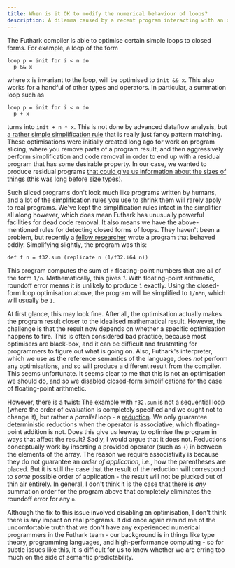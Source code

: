 ```yaml
---
title: When is it OK to modify the numerical behaviour of loops?
description: A dilemma caused by a recent program interacting with an old optimisation.
---
```


The Futhark compiler is able to optimise certain simple loops to
closed forms. For example, a loop of the form

```Futhark
loop p = init for i < n do
  p && x
```

where `x` is invariant to the loop, will be optimised to ``init &&
x``. This also works for a handful of other types and operators. In
particular, a summation loop such as

```Futhark
loop p = init for i < n do
  p + x
```

turns into `init + n * x`. This is not done by advanced dataflow
analysis, but [a rather simple simplification
rule](https://github.com/diku-dk/futhark/blob/534577205dd3ecce1bffd81f94c496c839da35d8/src/Futhark/Optimise/Simplify/Rules/ClosedForm.hs)
that is really just fancy pattern matching. These optimisations were
initially created long ago for work on program slicing, where you
remove parts of a program result, and then aggressively perform
simplification and code removal in order to end up with a residual
program that has some desirable property. In our case, we wanted to
produce residual programs [that could give us information about the
sizes of things]((../publications/fhpc14.pdf)) (this was long before
[size types](2019-08-03-towards-size-types.html)).

Such sliced programs don't look much like programs written by humans,
and a lot of the simplification rules you use to shrink them will
rarely apply to real programs. We've kept the simplification rules
intact in the simplifier all along however, which does mean Futhark
has unusually powerful facilities for dead code removal. It also means
we have the above-mentioned rules for detecting closed forms of loops.
They haven't been a problem, but recently a [fellow
researcher](https://ashinkarov.github.io/) wrote a program that
behaved oddly. Simplifying slightly, the program was this:

```
def f n = f32.sum (replicate n (1/f32.i64 n))
```

This program computes the sum of `n` floating-point numbers that are
all of the form `1/n`. Mathematically, this gives *1*. With
floating-point arithmetic, roundoff error means it is unlikely to
produce `1` exactly. Using the closed-form loop optimisation above,
the program will be simplified to `1/n*n`, which will usually be `1`.

At first glance, this may look fine. After all, the optimisation
actually makes the program result closer to the idealised mathematical
result. However, the challenge is that the result now depends on
whether a specific optimisation happens to fire. This is often
considered bad practice, because most optimisers are black-box, and it
can be difficult and frustrating for programmers to figure out what is
going on. Also, Futhark's interpreter, which we use as the reference
semantics of the language, does *not* perform any optimisations, and
so will produce a different result from the compiler. This seems
unfortunate. It seems clear to me that this is not an optimisation we
should do, and so we disabled closed-form simplifications for the case
of floating-point arithmetic.

However, there is a twist: The example with `f32.sum` is not a
sequential loop (where the order of evaluation is completely specified
and we ought not to change it), but rather a *parallel* loop - a
[reduction](../examples/scan-reduce.html). We only guarantee
deterministic reductions when the operator is associative, which
floating-point addition is not. Does this give us leeway to optimise
the program in ways that affect the result? Sadly, I would argue that
it does not. Reductions conceptually work by inserting a provided
operator (such as `+`) in between the elements of the array. The
reason we require associativity is because they do not guarantee an
*order of application*, i.e., how the parentheses are placed. But it
is still the case that the result of the reduction will correspond to
*some* possible order of application - the result will not be plucked
out of thin air entirely. In general, I don't think it is the case
that there is *any* summation order for the program above that
completely eliminates the roundoff error for any `n`.

Although the fix to this issue involved disabling an optimisation, I
don't think there is any impact on real programs. It did once again
remind me of the uncomfortable truth that we don't have any
experienced numerical programmers in the Futhark team - our background
is in things like type theory, programming languages, and
high-performance computing - so for subtle issues like this, it is
difficult for us to know whether we are erring too much on the side of
semantic predictability.

